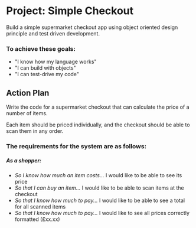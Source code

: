 # Project: Simple Checkout

Build a simple supermarket checkout app using object oriented design principle and test driven development.

### To achieve these goals:
- "I know how my language works"
- "I can build with objects"
- "I can test-drive my code"

## Action Plan

Write the code for a supermarket checkout that can calculate the price of a number of items.

Each item should be priced individually, and the checkout should be able to scan them in any order.

### The requirements for the system are as follows:

##### As a shopper:

- *So I know how much an item costs...* I would like to be able to see its price
- *So that I can buy an item...* I would like to be able to scan items at the checkout
- *So that I know how much to pay...* I would like to be able to see a total for all scanned items
- *So that I know how much to pay...* I would like to see all prices correctly formatted (£xx.xx)
